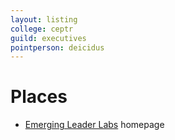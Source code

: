 ```yaml
---
layout: listing
college: ceptr
guild: executives
pointperson: deicidus
---
```

# Places
* [Emerging Leader Labs](http://emergingleaderlabs.org/) homepage
